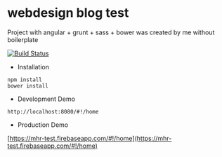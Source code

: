 # webdesign blog test
Project with angular + grunt + sass + bower was created by me without boilerplate

[![Build Status](https://secure.travis-ci.org/laurindo/webdesign-blog-test.png?branch=master)](https://travis-ci.org/laurindo/webdesign-blog-test)

* Installation

```
npm install
bower install
```
* Development Demo
```
http://localhost:8080/#!/home
```


* Production Demo

[https://mhr-test.firebaseapp.com/#!/home](https://mhr-test.firebaseapp.com/#!/home)
